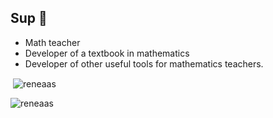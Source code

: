 ## Sup 👋

* Math teacher
* Developer of a textbook in mathematics
* Developer of other useful tools for mathematics teachers.

<p>&nbsp;<img align="center" src="https://github-readme-stats.vercel.app/api?username=reneaas&show_icons=true&locale=en" alt="reneaas" /></p>

<p><img align="center" src="https://github-readme-streak-stats.herokuapp.com/?user=reneaas&" alt="reneaas" /></p>
